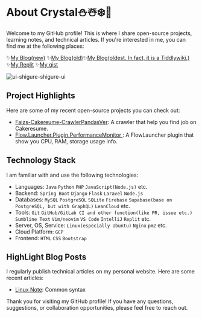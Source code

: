 # About Crystal⛄☃️❄️🩵
Welcome to my GitHub profile! This is where I share open-source projects, learning notes, and technical articles. If you're interested in me, you can find me at the following places:

✨[My Blog(new)](https://x200706.hatenablog.com/) ✨[My Blog(old)](https://x200706.netlify.app/)✨[My Blog(oldest. In fact, it is a Tiddlywiki.)](https://x200706.github.io)<br>
✨[My Replit](https://replit.com/@chi200706) ✨[My gist](https://gist.github.com/x200706)<br>

![ui-shigure-shigure-ui](https://github.com/x200706/x200706/assets/99391710/4465ca62-57c9-4041-b0af-a7b7b69796a5)

## Project Highlights

Here are some of my recent open-source projects you can check out:

- [Faizs-Cakereume-CrawlerPandasVer](https://github.com/x200706/Faizs-Cakereume-CrawlerPandasVer): A crawler that help you find job on Cakeresume.
- [Flow.Launcher.Plugin.PerformanceMonitor
](https://github.com/x200706/Flow.Launcher.Plugin.PerformanceMonitor): A FlowLauncher plugin that show you CPU, RAM, storage usage info.

## Technology Stack

I am familiar with and use the following technologies:

- Languages: `Java` `Python` `PHP` `JavaScript(Node.js)` etc.
- Backend: `Spring Boot` `Django` `Flask` `Laravel` `Node.js`
- Databases: `MySQL` `PostgreSQL` `SQLite` `Firebase` `Supabase(base on PostgreSQL, but with GraphQL)` `LeanCloud` etc.
- Tools: `Git` `GitHub/GitLab CI and other function(like PR, issue etc.)` `Sumbline Text` `Vim/neovim` `VS Code` `IntelliJ` `Replit` etc.
- Server, OS, Service: `Linux(especially Ubuntu)` `Nginx` `pm2` etc.
- Cloud Platform: `GCP`
- Frontend: `HTML` `CSS` `Bootstrap`

## HighLight Blog Posts

I regularly publish technical articles on my personal website. Here are some recent articles:

- [Linux Note](https://x200706.netlify.app/2023/08/01/20230407%E6%88%91%E7%9C%9F%E7%9A%84%E8%A6%81%E5%A5%BD%E5%A5%BD%E5%AD%B8linux%E3%80%82/): Common syntax

Thank you for visiting my GitHub profile! If you have any questions, suggestions, or collaboration opportunities, please feel free to reach out.
